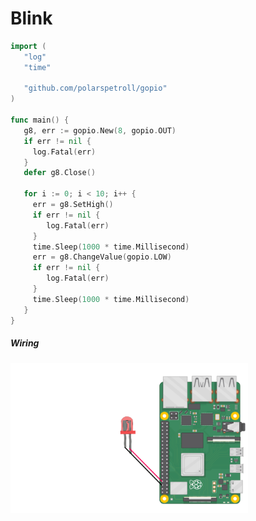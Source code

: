 # Blink

```go
import (
   "log"
   "time"

   "github.com/polarspetroll/gopio"
)

func main() {
   g8, err := gopio.New(8, gopio.OUT)
   if err != nil {
     log.Fatal(err)
   }
   defer g8.Close()

   for i := 0; i < 10; i++ {
     err = g8.SetHigh()
     if err != nil {
        log.Fatal(err)
     }
     time.Sleep(1000 * time.Millisecond)
     err = g8.ChangeValue(gopio.LOW)
     if err != nil {
        log.Fatal(err)
     }
     time.Sleep(1000 * time.Millisecond)
   }
}
```

##### Wiring

<div align="left">
<img src="wiring.png" width="380"/>
</div>
